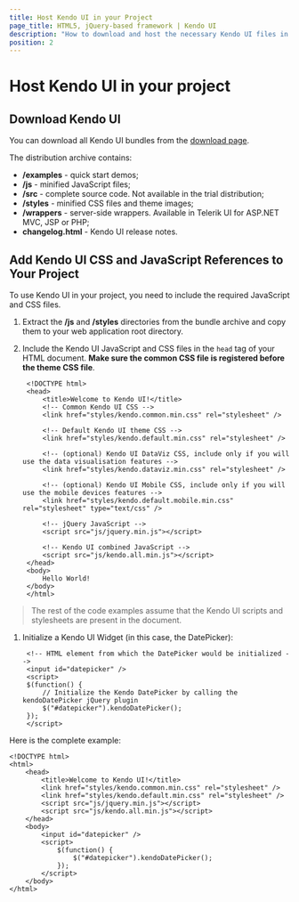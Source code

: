 ```yaml
---
title: Host Kendo UI in your Project
page_title: HTML5, jQuery-based framework | Kendo UI
description: "How to download and host the necessary Kendo UI files in your project file structure"
position: 2
---
```


# Host Kendo UI in your project

## Download Kendo UI
You can download all Kendo UI bundles from the [download page](http://www.telerik.com/download/kendo-ui).

The distribution archive contains:

* **/examples** - quick start demos;
* **/js** - minified JavaScript files;
* **/src** - complete source code. Not available in the trial distribution;
* **/styles** - minified CSS files and theme images;
* **/wrappers** - server-side wrappers. Available in Telerik UI for ASP.NET MVC, JSP or PHP;
* **changelog.html** - Kendo UI release notes.

## Add Kendo UI CSS and JavaScript References to Your Project

To use Kendo UI in your project, you need to include the required JavaScript and CSS files.

1. Extract the **/js** and **/styles** directories from the bundle archive and copy them to your web application root directory.
1. Include the Kendo UI JavaScript and CSS files in the `head` tag of your HTML document. **Make sure the common CSS file is registered before the theme CSS file**.

        <!DOCTYPE html>
        <head>
            <title>Welcome to Kendo UI!</title>
            <!-- Common Kendo UI CSS -->
            <link href="styles/kendo.common.min.css" rel="stylesheet" />

            <!-- Default Kendo UI theme CSS -->
            <link href="styles/kendo.default.min.css" rel="stylesheet" />

            <!-- (optional) Kendo UI DataViz CSS, include only if you will use the data visualisation features -->
            <link href="styles/kendo.dataviz.min.css" rel="stylesheet" />

            <!-- (optional) Kendo UI Mobile CSS, include only if you will use the mobile devices features -->
            <link href="styles/kendo.default.mobile.min.css" rel="stylesheet" type="text/css" />

            <!-- jQuery JavaScript -->
            <script src="js/jquery.min.js"></script>

            <!-- Kendo UI combined JavaScript -->
            <script src="js/kendo.all.min.js"></script>
        </head>
        <body>
            Hello World!
        </body>
        </html>

> The rest of the code examples assume that the Kendo UI scripts and stylesheets are present in the document.

1. Initialize a Kendo UI Widget (in this case, the DatePicker):

        <!-- HTML element from which the DatePicker would be initialized -->
        <input id="datepicker" />
        <script>
        $(function() {
            // Initialize the Kendo DatePicker by calling the kendoDatePicker jQuery plugin
            $("#datepicker").kendoDatePicker();
        });
        </script>

Here is the complete example:

    <!DOCTYPE html>
    <html>
        <head>
            <title>Welcome to Kendo UI!</title>
            <link href="styles/kendo.common.min.css" rel="stylesheet" />
            <link href="styles/kendo.default.min.css" rel="stylesheet" />
            <script src="js/jquery.min.js"></script>
            <script src="js/kendo.all.min.js"></script>
        </head>
        <body>
            <input id="datepicker" />
            <script>
                $(function() {
                    $("#datepicker").kendoDatePicker();
                });
            </script>
        </body>
    </html>

